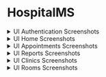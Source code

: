 # HospitalMS

<details>
  <summary>UI Authentication Screenshots</summary>
<p>
    
![](Screenshots/0.%20Authentication/Login%20Form.png) 
![](Screenshots/0.%20Authentication/Register%20Form.png)

</p>
</details>

<details>
  <summary>UI Home Screenshots</summary>
<p>
    
![](Screenshots/1.%20Home/Doctor%20Home.png)
![](Screenshots/1.%20Home/Receptionist%20Home.png)
![](Screenshots/1.%20Home/Doctor%20Home%20x2.png)

</p>
</details>

<details>
  <summary>UI Appointments Screenshots</summary>
<p>
    
![](Screenshots/2.%20Appointments/AppointmentForm.png)

</p>
</details>

<details>
  <summary>UI Reports Screenshots</summary>
<p>
    
![](Screenshots/3.%20Reports/ReportForm.png)

</p>
</details>

<details>
  <summary>UI Clinics Screenshots</summary>
<p>
    
![](Screenshots/4.%20Clinics/ClinicForm.png)

</p>
</details>

<details>
  <summary>UI Rooms Screenshots</summary>
<p>
    
![](Screenshots/5.%20Rooms/RoomForm.png)

</p>
</details>


